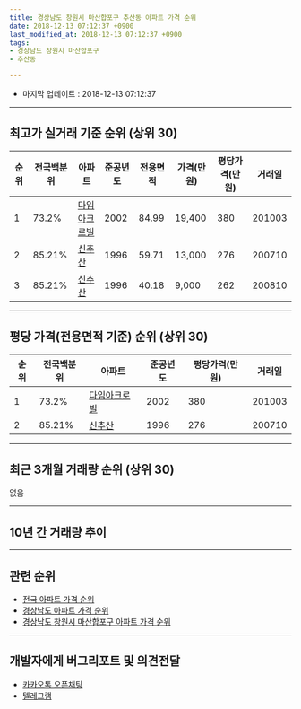 ```yaml
---
title: 경상남도 창원시 마산합포구 추산동 아파트 가격 순위
date: 2018-12-13 07:12:37 +0900
last_modified_at: 2018-12-13 07:12:37 +0900
tags:
- 경상남도 창원시 마산합포구
- 추산동

---
```


* 마지막 업데이트 : 2018-12-13 07:12:37

---

## 최고가 실거래 기준 순위 (상위 30)


|순위|전국백분위|아파트|준공년도|전용면적|가격(만원)|평당가격(만원)|거래일|
|---|---|---|---|---|---|---|---|
|1|73.2%|[다임아크로빌](https://search.naver.com/search.naver?query=%EA%B2%BD%EC%83%81%EB%82%A8%EB%8F%84+%EC%B0%BD%EC%9B%90%EC%8B%9C+%EB%A7%88%EC%82%B0%ED%95%A9%ED%8F%AC%EA%B5%AC+%EC%B6%94%EC%82%B0%EB%8F%99+%EB%8B%A4%EC%9E%84%EC%95%84%ED%81%AC%EB%A1%9C%EB%B9%8C)|2002|84.99|19,400|380|201003|
|2|85.21%|[신추산](https://search.naver.com/search.naver?query=%EA%B2%BD%EC%83%81%EB%82%A8%EB%8F%84+%EC%B0%BD%EC%9B%90%EC%8B%9C+%EB%A7%88%EC%82%B0%ED%95%A9%ED%8F%AC%EA%B5%AC+%EC%B6%94%EC%82%B0%EB%8F%99+%EC%8B%A0%EC%B6%94%EC%82%B0)|1996|59.71|13,000|276|200710|
|3|85.21%|[신추산](https://search.naver.com/search.naver?query=%EA%B2%BD%EC%83%81%EB%82%A8%EB%8F%84+%EC%B0%BD%EC%9B%90%EC%8B%9C+%EB%A7%88%EC%82%B0%ED%95%A9%ED%8F%AC%EA%B5%AC+%EC%B6%94%EC%82%B0%EB%8F%99+%EC%8B%A0%EC%B6%94%EC%82%B0)|1996|40.18|9,000|262|200810|


---

## 평당 가격(전용면적 기준) 순위 (상위 30)


|순위|전국백분위|아파트|준공년도|평당가격(만원)|거래일|
|---|---|---|---|---|---|
|1|73.2%|[다임아크로빌](https://search.naver.com/search.naver?query=%EA%B2%BD%EC%83%81%EB%82%A8%EB%8F%84+%EC%B0%BD%EC%9B%90%EC%8B%9C+%EB%A7%88%EC%82%B0%ED%95%A9%ED%8F%AC%EA%B5%AC+%EC%B6%94%EC%82%B0%EB%8F%99+%EB%8B%A4%EC%9E%84%EC%95%84%ED%81%AC%EB%A1%9C%EB%B9%8C)|2002|380|201003|
|2|85.21%|[신추산](https://search.naver.com/search.naver?query=%EA%B2%BD%EC%83%81%EB%82%A8%EB%8F%84+%EC%B0%BD%EC%9B%90%EC%8B%9C+%EB%A7%88%EC%82%B0%ED%95%A9%ED%8F%AC%EA%B5%AC+%EC%B6%94%EC%82%B0%EB%8F%99+%EC%8B%A0%EC%B6%94%EC%82%B0)|1996|276|200710|


---

## 최근 3개월 거래량 순위 (상위 30)

없음

---

## 10년 간 거래량 추이


<div style="width:100%;">
    <canvas id="deal_progress" height="250"></canvas>
</div>

<script>
new Chart(document.getElementById("deal_progress"), {
    type: 'line',
    data: {
        labels: ['200812','200901','200902','200903','200904','200905','200906','200907','200908','200909','200910','200911','200912','201001','201002','201003','201004','201005','201006','201007','201008','201009','201010','201011','201012','201101','201102','201103','201104','201105','201106','201107','201108','201109','201110','201111','201112','201201','201202','201203','201204','201205','201206','201207','201208','201209','201210','201211','201212','201301','201302','201303','201304','201305','201306','201307','201308','201309','201310','201311','201312','201401','201402','201403','201404','201405','201406','201407','201408','201409','201410','201411','201412','201501','201502','201503','201504','201505','201506','201507','201508','201509','201510','201511','201512','201601','201602','201603','201604','201605','201606','201607','201608','201609','201610','201611','201612','201701','201702','201703','201704','201705','201706','201707','201708','201709','201710','201711','201712','201801','201802','201803','201804','201805','201806','201807','201808','201809','201810','201811','201812'],
        datasets: [{
            label: '실거래 수',
            pointRadius: 1,
            data: [5, 1, 1, 3, 5, 3, 1, 1, 0, 1, 5, 0, 4, 2, 3, 3, 2, 5, 2, 1, 3, 0, 3, 0, 0, 2, 1, 2, 1, 2, 2, 1, 2, 3, 1, 2, 0, 2, 4, 2, 0, 1, 1, 0, 0, 2, 2, 2, 3, 1, 2, 1, 0, 1, 0, 2, 3, 1, 1, 0, 3, 2, 4, 2, 1, 0, 0, 1, 3, 1, 1, 5, 3, 3, 0, 0, 0, 2, 0, 0, 1, 5, 4, 1, 2, 2, 1, 2, 6, 0, 1, 4, 1, 3, 3, 2, 2, 1, 1, 1, 4, 0, 2, 0, 1, 0, 1, 1, 1, 2, 0, 1, 1, 1, 0, 2, 2, 0, 0, 0, 0],
            borderColor: "rgba(255, 201, 14, 1)",
            backgroundColor: "rgba(255, 201, 14, 0.5)",
            fill: true,
        }]
    },
    options: {
        responsive: true,
        title: {
            display: true,
            text: '10년간 거래량 추이'
        },
        tooltips: {
            mode: 'index',
            intersect: false,
        },
        hover: {
            mode: 'nearest',
            intersect: true
        },
        scales: {
            xAxes: [{
                display: true,
                scaleLabel: {
                    display: true,
                    labelString: '년/월'
                }
            }],
            yAxes: [{
                display: true,
                ticks: {
                    suggestedMin: 0,
                },
                scaleLabel: {
                    display: true,
                    labelString: '실거래 수'
                }
            }]
        }
    }
});

</script>


---

## 관련 순위

- [전국 아파트 가격 순위](https://inasie.github.io/apt-ranking/전국)
- [경상남도 아파트 가격 순위](https://inasie.github.io/apt-ranking/경상남도)
- [경상남도 창원시 마산합포구 아파트 가격 순위](https://inasie.github.io/apt-ranking/경상남도-창원시-마산합포구)


---

## 개발자에게 버그리포트 및 의견전달

- [카카오톡 오픈채팅](https://open.kakao.com/o/gLJUAP4)
- [텔레그램](https://t.me/inasie)

